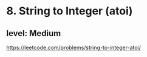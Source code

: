 # 8. String to Integer (atoi)
## level: Medium

https://leetcode.com/problems/string-to-integer-atoi/
